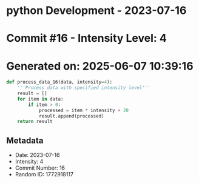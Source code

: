 ﻿# python Development - 2023-07-16
# Commit #16 - Intensity Level: 4
# Generated on: 2025-06-07 10:39:16
```python
def process_data_16(data, intensity=4):
    '''Process data with specified intensity level'''
    result = []
    for item in data:
        if item > 0:
            processed = item * intensity + 20
            result.append(processed)
    return result
```
## Metadata
- Date: 2023-07-16
- Intensity: 4
- Commit Number: 16
- Random ID: 1772918117
